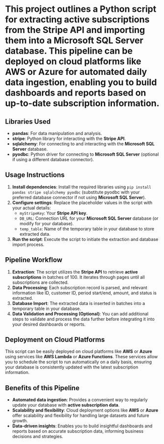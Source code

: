 # This project outlines a **Python script** for extracting **active subscriptions** from the **Stripe API** and importing them into a **Microsoft SQL Server** database. This pipeline can be deployed on cloud platforms like **AWS** or **Azure** for automated daily data ingestion, enabling you to build dashboards and reports based on up-to-date subscription information.

## Libraries Used
- **pandas**: For data manipulation and analysis.
- **stripe**: Python library for interacting with the **Stripe API**.
- **sqlalchemy**: For connecting to and interacting with the **Microsoft SQL Server** database.
- **pyodbc**: Python driver for connecting to **Microsoft SQL Server** (optional if using a different database connector).

## Usage Instructions
1. **Install dependencies**: Install the required libraries using `pip install pandas stripe sqlalchemy pyodbc` (substitute pyodbc with your preferred database connector if not using **Microsoft SQL Server**).
2. **Configure settings**: Replace the placeholder values in the script with your actual details:
   - `myStripeKey`: Your **Stripe API key**.
   - `DB_URL`: Connection URL for your **Microsoft SQL Server** database (or modify for your database).
   - `temp_table`: Name of the temporary table in your database to store extracted data.
3. **Run the script**: Execute the script to initiate the extraction and database import process.

## Pipeline Workflow
1. **Extraction**: The script utilizes the **Stripe API** to retrieve **active subscriptions** in batches of 100. It iterates through pages until all subscriptions are collected.
2. **Data Processing**: Each subscription record is parsed, and relevant information like ID, customer ID, period start/end, amount, and status is extracted.
3. **Database Import**: The extracted data is inserted in batches into a temporary table in your database.
4. **Data Validation and Processing (Optional)**: You can add additional steps to validate and process the data further before integrating it into your desired dashboards or reports.

## Deployment on Cloud Platforms
This script can be easily deployed on cloud platforms like **AWS** or **Azure** using services like **AWS Lambda** or **Azure Functions**. These services allow you to schedule the script to run automatically on a daily basis, ensuring your database is consistently updated with the latest subscription information.

## Benefits of this Pipeline
- **Automated data ingestion**: Provides a convenient way to regularly update your database with **active subscription data**.
- **Scalability and flexibility**: Cloud deployment options like **AWS** or **Azure** offer scalability and flexibility for handling large datasets and future growth.
- **Data-driven insights**: Enables you to build insightful dashboards and reports based on accurate subscription data, informing business decisions and strategies.
